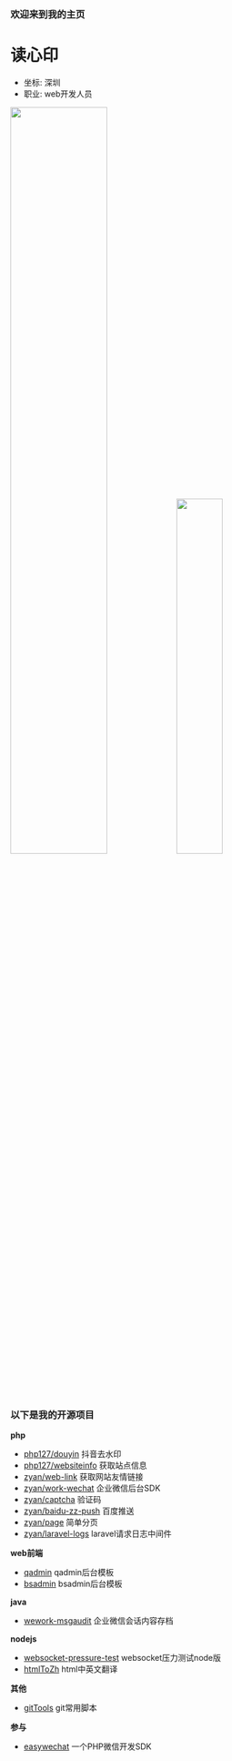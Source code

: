 ### 欢迎来到我的主页

# 读心印

- 坐标: 深圳
- 职业: web开发人员


<a href="https://github.com/aa24615"><img src="https://github-readme-stats.vercel.app/api?username=aa24615&show_icons=true&icon_color=805AD5&text_color=718096&bg_color=ffffff&hide_title=true" style="width: 58%; max-width: 58%; min-width: 58%;"><img src="https://github-readme-stats.vercel.app/api/top-langs/?username=aa24615&layout=compact&count_private=true&theme=default" style="width: 40%; max-width: 40%; min-width: 40%;"></a>


### 以下是我的开源项目

**php**

- [php127/douyin](https://packagist.org/packages/php127/douyin) 抖音去水印
- [php127/websiteinfo](https://packagist.org/packages/php127/websiteinfo) 获取站点信息
- [zyan/web-link](https://packagist.org/packages/zyan/web-link) 获取网站友情链接
- [zyan/work-wechat](https://packagist.org/packages/zyan/work-wechat) 企业微信后台SDK
- [zyan/captcha](https://packagist.org/packages/zyan/captcha) 验证码
- [zyan/baidu-zz-push](https://packagist.org/packages/zyan/baidu-zz-push) 百度推送
- [zyan/page](https://packagist.org/packages/zyan/page) 简单分页
- [zyan/laravel-logs](https://packagist.org/packages/zyan/laravel-logs) laravel请求日志中间件

**web前端**

- [qadmin](https://github.com/aa24615/qadmin) qadmin后台模板
- [bsadmin](https://github.com/aa24615/bsadmin) bsadmin后台模板

**java**

- [wework-msgaudit](https://github.com/aa24615/wework-msgaudit) 企业微信会话内容存档

**nodejs**

- [websocket-pressure-test](https://github.com/aa24615/websocket-pressure-test) websocket压力测试node版
- [htmlToZh](https://github.com/aa24615/htmlToZh) html中英文翻译


**其他**

- [gitTools](https://github.com/aa24615/gitTools) git常用脚本

**参与**

- [easywechat](https://github.com/w7corp/easywechat) 一个PHP微信开发SDK

